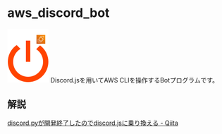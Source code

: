 # aws_discord_bot

![Logo](https://raw.githubusercontent.com/Honahuku/aws_discord_bot/master/img/aws_discord_bot_ico.drawio.svg) Discord.jsを用いてAWS CLIを操作するBotプログラムです。

## 解説
[discord.pyが開発終了したのでdiscord.jsに乗り換える - Qiita](https://qiita.com/honahuku/items/a77f6855496c067336f3)